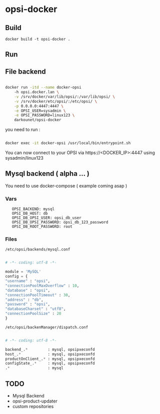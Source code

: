 # opsi-docker


## Build

` docker build -t opsi-docker . `

## Run



## File backend

```bash

docker run -itd --name docker-opsi
    -h opsi.docker.lan \
    -v /srv/docker/var/lib/opsi/:/var/lib/opsi/ \
    -v /srv/docker/etc/opsi/:/etc/opsi/ \
    -p 0.0.0.0:4447:4447 \
    -e OPSI_USER=sysadmin \
    -e OPSI_PASSWORD=linux123 \
    darkounet/opsi-docker

```

you need to run :


```bash

docker exec -it docker-opsi /usr/local/bin/entrypoint.sh

```

You can now connect to your OPSI via https://<DOCKER_IP>:4447 using sysadmin/linux123


## Mysql backend ( alpha ... )

You need to use docker-compose ( example coming asap )


### Vars

       OPSI_BACKEND: mysql
       OPSI_DB_HOST: db
       OPSI_DB_OPSI_USER: opsi_db_user
       OPSI_DB_OPSI_PASSWORD: opsi_db_123_password
       OPSI_DB_ROOT_PASSWORD: root


### Files

`/etc/opsi/backends/mysql.conf`


```python

# -*- coding: utf-8 -*-

module = 'MySQL'
config = {
"username" : "opsi",
"connectionPoolMaxOverflow" : 10,
"database" : "opsi",
"connectionPoolTimeout" : 30,
"address" : "db",
"password" : "opsi",
"databaseCharset" : "utf8",
"connectionPoolSize" : 20
}

```



`/etc/opsi/backenManager/dispatch.conf`

```python

# -*- coding: utf-8 -*-

backend_.*         : mysql, opsipxeconfd
host_.*            : mysql, opsipxeconfd
productOnClient_.* : mysql, opsipxeconfd
configState_.*     : mysql, opsipxeconfd
.*                 : mysql

```

## TODO

* Mysql Backend
* opsi-product-updater
* custom repositories
